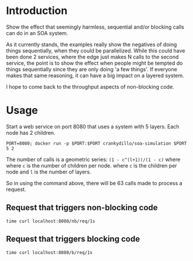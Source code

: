 # Introduction

Show the effect that seemingly harmless, sequential and/or blocking calls can
do in an SOA system.

As it currently stands, the examples really show the negatives of doing things
sequentially, when they could be parallelized.  While this could have been done
2 services, where the edge just makes N calls to the second service, the point
is to show the effect when people might be tempted do things sequentially since
they are only doing 'a few things'.  If everyone makes that same reasoning, it
can have a big impact on a layered system.

I hope to come back to the throughput aspects of non-blocking code.

# Usage

Start a web service on port 8080 that uses a system with 5 layers.  Each node
has 2 children.

```
PORT=8080; docker run -p $PORT:$PORT crankydillo/soa-simulation $PORT 5 2
```

The number of calls is a geometric series: `(1 - c^(l+1))/(1 - c)` where where
`c` is the number of children per node.   where `c` is the children per node
and `l` is the number of layers.  

So in using the command above, there will be 63 calls made to process a
request.

## Request that triggers non-blocking code

```
time curl localhost:8080/nb/req/1s
```

## Request that triggers blocking code

```
time curl localhost:8080/b/req/1s
```
